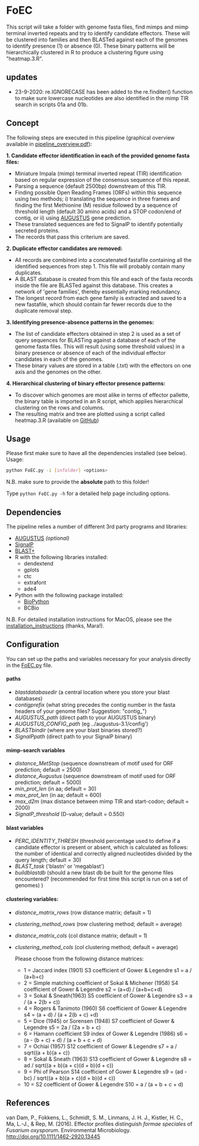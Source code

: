 # FoEC
This script will take a folder with genome fasta files, find mimps and mimp terminal inverted repeats and try to identify candidate effectors. These will be clustered into families and then BLASTed against each of the genomes to identify presence (1) or absence (0). These binary patterns will be hierarchically clustered in R to produce a clustering figure using "heatmap.3.R".

## updates
  * 23-9-2020: re.IGNORECASE has been added to the re.finditer() function to make sure lowercase nucleotides are also identified in the mimp TIR search in scripts 01a and 01b.

## Concept
The following steps are executed in this pipeline (graphical overview available in [pipeline_overview.pdf](pipeline_overview.pdf)):

**1. Candidate effector identification in each of the provided genome fasta files:**
  * Miniature Impala (mimp) terminal inverted repeat (TIR) identification based on regular expression of the consensus sequence of this repeat.
  * Parsing a sequence (default 2500bp) downstream of this TIR.
  * Finding possible Open Reading Frames (ORFs) within this sequence using two methods; i) translating the sequence in three frames and finding the first Methionine (M) residue followed by a sequence of threshold length (default 30 amino acids) and a STOP codon/end of contig, or ii) using [AUGUSTUS](http://bioinf.uni-greifswald.de/augustus/) gene prediction. 
  * These translated sequences are fed to SignalP to identify potentially secreted proteins.
  * The records that pass this criterium are saved.

**2. Duplicate effector candidates are removed:**
  * All records are combined into a concatenated fastafile containing all the identified sequences from step 1. This file will probably contain many duplicates.
  * A BLAST database is created from this file and each of the fasta records inside the file are BLASTed against this database. This creates a network of 'gene families', thereby essentially marking redundancy.
  * The longest record from each gene family is extracted and saved to a new fastafile, which should contain far fewer records due to the duplicate removal step.

**3. Identifying presence-absence patterns in the genomes:**
  * The list of candidate effectors obtained in step 2 is used as a set of query sequences for BLASTing against a database of each of the genome fasta files. This will result (using some threshold values) in a binary presence or absence of each of the individual effector candidates in each of the genomes.
  * These binary values are stored in a table (.txt) with the effectors on one axis and the genomes on the other.

**4. Hierarchical clustering of binary effector presence patterns:**
  * To discover which genomes are most alike in terms of effector pallette, the binary table is imported in an R script, which applies hierarchical clustering on the rows and columns.
  * The resulting matrix and tree are plotted using a script called heatmap.3.R (available on [GitHub](https://gist.github.com/nachocab/3853004))

## Usage
Please first make sure to have all the dependencies installed (see below).
Usage: 
```bash
python FoEC.py -i [infolder] <options>
```
N.B. make sure to provide the **absolute** path to this folder!

Type `python FoEC.py -h` for a detailed help page including options.

## Dependencies
The pipeline relies a number of different 3rd party programs and libraries:
* [AUGUSTUS](http://bioinf.uni-greifswald.de/augustus/) *(optional)*
* [SignalP](http://www.cbs.dtu.dk/cgi-bin/nph-sw_request?signalp)
* [BLAST+](https://blast.ncbi.nlm.nih.gov/Blast.cgi?PAGE_TYPE=BlastDocs&DOC_TYPE=Download)
* R with the following libraries installed:
  * dendextend
  * gplots
  * ctc
  * extrafont
  * ade4
* Python with the following package installed:
  * [BioPython](http://biopython.org/wiki/Download)
  * BCBio

N.B. For detailed installation instructions for MacOS, please see the [installation_instructions](installation_instructions.md) (thanks, Mara!).

## Configuration
You can set up the paths and variables necessary for your analysis directly in the [FoEC.py](FoEC.py) file.

#### paths
* *blastdatabasedir* (a central location where you store your blast databases)
* *contigprefix* (what string precedes the contig number in the fasta headers of your genome files? Suggestion: "contig_")
* *AUGUSTUS_path* (direct path to your AUGUSTUS binary)
* *AUGUSTUS_CONFIG_path* (eg ../augustus-3.1/config')
* *BLASTbindir* (where are your blast binaries stored?)
* *SignalPpath* (direct path to your SignalP binary)

#### mimp-search variables
* *distance_MetStop* (sequence downstream of motif used for ORF prediction; default = 2500)
* *distance_Augustus* (sequence downstream of motif used for ORF prediction; default = 5000)
* *min_prot_len* (in aa; default = 30)
* *max_prot_len* (in aa; default = 600)
* *max_d2m* (max distance between mimp TIR and start-codon; default = 2000)
* *SignalP_threshold* (D-value; default = 0.550)

#### blast variables
* *PERC_IDENTITY_THRESH* (threshold percentage used to define if a candidate effector is present or absent, which is calculated as follows: the number of identical and correctly aligned nucleotides divided by the query length; default = 30)
* *BLAST_task* ('blastn' or 'megablast')
* *buildblastdb* (should a new blast db be built for the genome files encountered? (recommended for first time this script is run on a set of genomes) )

#### clustering variables:
* *distance_matrix_rows* (row distance matrix; default = 1)
* *clustering_method_rows* (row clustering method; default = average)
* *distance_matrix_cols* (col distance matrix; default = 1)
* *clustering_method_cols* (col clustering method; default = average)

  Please choose from the following distance matrices:
  * 1 = Jaccard index (1901) S3 coefficient of Gower & Legendre s1 = a / (a+b+c)
  * 2 = Simple matching coefficient of Sokal & Michener (1958) S4 coefficient of Gower & Legendre s2 = (a+d) / (a+b+c+d)
  * 3 = Sokal & Sneath(1963) S5 coefficient of Gower & Legendre s3 = a / (a + 2(b + c))
  * 4 = Rogers & Tanimoto (1960) S6 coefficient of Gower & Legendre s4 = (a + d) / (a + 2(b + c) +d)
  * 5 = Dice (1945) or Sorensen (1948) S7 coefficient of Gower & Legendre s5 = 2a / (2a + b + c)
  * 6 = Hamann coefficient S9 index of Gower & Legendre (1986) s6 = (a - (b + c) + d) / (a + b + c + d)
  * 7 = Ochiai (1957) S12 coefficient of Gower & Legendre s7 = a / sqrt((a + b)(a + c))
  * 8 = Sokal & Sneath (1963) S13 coefficient of Gower & Legendre s8 = ad / sqrt((a + b)(a + c)(d + b)(d + c))
  * 9 = Phi of Pearson S14 coefficient of Gower & Legendre s9 = (ad - bc) / sqrt((a + b)(a + c)(d + b)(d + c))
  * 10 = S2 coefficient of Gower & Legendre S10 = a / (a + b + c + d)

## References
van Dam, P., Fokkens, L., Schmidt, S. M., Linmans, J. H. J., Kistler, H. C., Ma, L.-J., & Rep, M. (2016). Effector profiles distinguish <I>formae speciales </I>of <I>Fusarium oxysporum</I>. Environmental Microbiology. http://doi.org/10.1111/1462-2920.13445